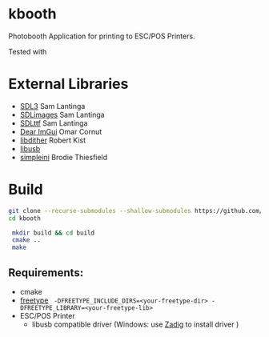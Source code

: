 # kbooth
Photobooth Application for printing to ESC/POS Printers.

Tested with 

# External Libraries
- [SDL3](https://wiki.libsdl.org/SDL3) Sam Lantinga
- [SDLimages](https://wiki.libsdl.org/SDL3_image) Sam Lantinga 
- [SDLttf](https://wiki.libsdl.org/SDL3_ttf) Sam Lantinga
- [Dear ImGui](https://github.com/ocornut/imgui) Omar Cornut
- [libdither](https://github.com/robertkist/libdither) Robert Kist
- [libusb](https://libusb.info/)
- [simpleini](https://github.com/brofield/simpleini) Brodie Thiesfield

# Build

```bash
git clone --recurse-submodules --shallow-submodules https://github.com/thewatermelonman/kbooth.git
cd kbooth
```

```bash
 mkdir build && cd build
 cmake ..
 make 
```

## Requirements:
- cmake
- [freetype](https://freetype.org) 
``` -DFREETYPE_INCLUDE_DIRS=<your-freetype-dir> -DFREETYPE_LIBRARY=<your-freetype-lib>```
- ESC/POS Printer
    - libusb compatible driver (Windows: use [Zadig](https://zadig.akeo.ie) to install driver )
